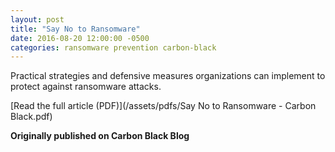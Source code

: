 ```yaml
---
layout: post
title: "Say No to Ransomware"
date: 2016-08-20 12:00:00 -0500
categories: ransomware prevention carbon-black
---
```


Practical strategies and defensive measures organizations can implement to protect against ransomware attacks.

[Read the full article (PDF)](/assets/pdfs/Say No to Ransomware - Carbon Black.pdf)

**Originally published on Carbon Black Blog**
